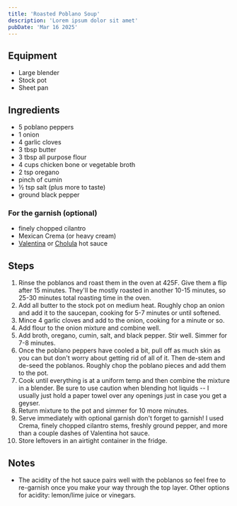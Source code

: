 ```yaml
---
title: 'Roasted Poblano Soup'
description: 'Lorem ipsum dolor sit amet'
pubDate: 'Mar 16 2025'
---
```


## Equipment

- Large blender
- Stock pot
- Sheet pan

## Ingredients

- 5 poblano peppers
- 1 onion
- 4 garlic cloves
- 3 tbsp butter
- 3 tbsp all purpose flour
- 4 cups chicken bone or vegetable broth
- 2 tsp oregano
- pinch of cumin
- ½ tsp salt (plus more to taste)
- ground black pepper

### For the garnish (optional)

- finely chopped cilantro
- Mexican Crema (or heavy cream)
- [Valentina](https://www.kroger.com/p/valentina-mexican-hot-sauce/0009733900005) or [Cholula](https://www.kroger.com/p/cholula-original-hot-sauce/0004973309101) hot sauce

## Steps

1. Rinse the poblanos and roast them in the oven at 425F. Give them a flip after 15 minutes. They'll be mostly roasted in another 10-15 minutes, so 25-30 minutes total roasting time in the oven.
2. Add all butter to the stock pot on medium heat. Roughly chop an onion and add it to the saucepan, cooking for 5-7 minutes or until softened.
3. Mince 4 garlic cloves and add to the onion, cooking for a minute or so.
4. Add flour to the onion mixture and combine well.
5. Add broth, oregano, cumin, salt, and black pepper. Stir well. Simmer for 7-8 minutes.
6. Once the poblano peppers have cooled a bit, pull off as much skin as you can but don't worry about getting rid of all of it. Then de-stem and de-seed the poblanos. Roughly chop the poblano pieces and add them to the pot.
7. Cook until everything is at a uniform temp and then combine the mixture in a blender. Be sure to use caution when blending hot liquids -- I usually just hold a paper towel over any openings just in case you get a geyser.
8. Return mixture to the pot and simmer for 10 more minutes.
9. Serve immediately with optional garnish don't forget to garnish! I used Crema, finely chopped cilantro stems, freshly ground pepper, and more than a couple dashes of Valentina hot sauce.
10. Store leftovers in an airtight container in the fridge.

## Notes

- The acidity of the hot sauce pairs well with the poblanos so feel free to re-garnish once you make your way through the top layer. Other options for acidity: lemon/lime juice or vinegars.
